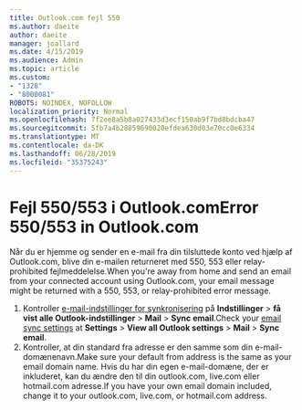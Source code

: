 ```yaml
---
title: Outlook.com fejl 550
ms.author: daeite
author: daeite
manager: joallard
ms.date: 4/15/2019
ms.audience: Admin
ms.topic: article
ms.custom:
- "1328"
- "8000081"
ROBOTS: NOINDEX, NOFOLLOW
localization_priority: Normal
ms.openlocfilehash: 7f2ee8a5b8a027433d3ecf150ab9f7bd8bdcba47
ms.sourcegitcommit: 5fb7a4b28859690020efdea630d03e70cc0e6334
ms.translationtype: MT
ms.contentlocale: da-DK
ms.lasthandoff: 06/28/2019
ms.locfileid: "35375243"
---
```

# <a name="error-550553-in-outlookcom"></a><span data-ttu-id="21784-102">Fejl 550/553 i Outlook.com</span><span class="sxs-lookup"><span data-stu-id="21784-102">Error 550/553 in Outlook.com</span></span>

<span data-ttu-id="21784-103">Når du er hjemme og sender en e-mail fra din tilsluttede konto ved hjælp af Outlook.com, blive din e-mailen returneret med 550, 553 eller relay-prohibited fejlmeddelelse.</span><span class="sxs-lookup"><span data-stu-id="21784-103">When you're away from home and send an email from your connected account using Outlook.com, your email message might be returned with a 550, 553, or relay-prohibited error message.</span></span>

1. <span data-ttu-id="21784-104">Kontroller [e-mail-indstillinger for synkronisering](https://go.microsoft.com/fwlink/?linkid=2031283) på **Indstillinger** > **få vist alle Outlook-indstillinger** > **Mail** > **Sync email**.</span><span class="sxs-lookup"><span data-stu-id="21784-104">Check your [email sync settings](https://go.microsoft.com/fwlink/?linkid=2031283) at **Settings** > **View all Outlook settings** > **Mail** > **Sync email**.</span></span>
1. <span data-ttu-id="21784-105">Kontroller, at din standard fra adresse er den samme som din e-mail-domænenavn.</span><span class="sxs-lookup"><span data-stu-id="21784-105">Make sure your default from address is the same as your email domain name.</span></span> <span data-ttu-id="21784-106">Hvis du har din egen e-mail-domæne, der er inkluderet, kan du ændre den til din outlook.com, live.com eller hotmail.com adresse.</span><span class="sxs-lookup"><span data-stu-id="21784-106">If you have your own email domain included, change it to your outlook.com, live.com, or hotmail.com address.</span></span>
